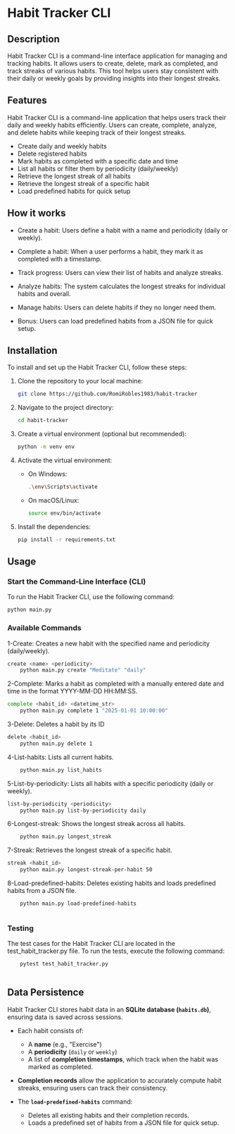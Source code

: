 # Habit Tracker CLI

## Description

Habit Tracker CLI is a command-line interface application for managing and tracking habits. It allows users to create, delete, mark as completed, and track streaks of various habits. This tool helps users stay consistent with their daily or weekly goals by providing insights into their longest streaks.

## Features  
Habit Tracker CLI is a command-line application that helps users track their daily and weekly habits efficiently. Users can create, complete, analyze, and delete habits while keeping track of their longest streaks.

- Create daily and weekly habits
- Delete registered habits
- Mark habits as completed with a specific date and time
- List all habits or filter them by periodicity (daily/weekly)
- Retrieve the longest streak of all habits
- Retrieve the longest streak of a specific habit
- Load predefined habits for quick setup

## How it works  
- Create a habit: Users define a habit with a name and periodicity (daily or weekly).
- Complete a habit: When a user performs a habit, they mark it as completed with a timestamp.
- Track progress: Users can view their list of habits and analyze streaks.
- Analyze habits: The system calculates the longest streaks for individual habits and overall.
- Manage habits: Users can delete habits if they no longer need them.

- Bonus: Users can load predefined habits from a JSON file for quick setup.

## Installation

To install and set up the Habit Tracker CLI, follow these steps:

1. Clone the repository to your local machine:
    ```bash
    git clone https://github.com/RomiRobles1983/habit-tracker
    ```

2. Navigate to the project directory:
    ```bash
    cd habit-tracker
    ```

3. Create a virtual environment (optional but recommended):
    ```bash
    python -m venv env
    ```

4. Activate the virtual environment:
    - On Windows:
        ```bash
        .\env\Scripts\activate
        ```
    - On macOS/Linux:
        ```bash
        source env/bin/activate
        ```

5. Install the dependencies:
    ```bash
    pip install -r requirements.txt
    ```

## Usage

### Start the Command-Line Interface (CLI)

To run the Habit Tracker CLI, use the following command:
```bash
python main.py
```
### Available Commands
1-Create: Creates a new habit with the specified name and periodicity (daily/weekly).
```bash
create <name> <periodicity>
    python main.py create "Meditate" "daily"
```
2-Complete: Marks a habit as completed with a manually entered date and time in the format YYYY-MM-DD HH:MM:SS.
```bash
complete <habit_id> <datetime_str>
    python main.py complete 1 "2025-01-01 10:00:00"
```
3-Delete: Deletes a habit by its ID
```bash
delete <habit_id>
    python main.py delete 1
```
4-List-habits: Lists all current habits.
```bash
    python main.py list_habits
```
5-List-by-periodicity: Lists all habits with a specific periodicity (daily or weekly).
```bash
list-by-periodicity <periodicity>
    python main.py list-by-periodicity daily
```
6-Longest-streak: Shows the longest streak across all habits.
```bash
    python main.py longest_streak
```
7-Streak: Retrieves the longest streak of a specific habit.
```bash
streak <habit_id>
    python main.py longest-streak-per-habit 50
```
8-Load-predefined-habits: Deletes existing habits and loads predefined habits from a JSON file.
```bash
    python main.py load-predefined-habits
    
```
### Testing
The test cases for the Habit Tracker CLI are located in the test_habit_tracker.py file.
To run the tests, execute the following command:
```bash
    pytest test_habit_tracker.py
    
```
## Data Persistence

Habit Tracker CLI stores habit data in an **SQLite database (`habits.db`)**, ensuring data is saved across sessions.

- Each habit consists of:
  - A **name** (e.g., "Exercise")
  - A **periodicity** (`daily` or `weekly`)
  - A list of **completion timestamps**, which track when the habit was marked as completed.

- **Completion records** allow the application to accurately compute habit streaks, ensuring users can track their consistency.

- The **`load-predefined-habits`** command:
  - Deletes all existing habits and their completion records.
  - Loads a predefined set of habits from a JSON file for quick setup.